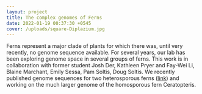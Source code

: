 ```yaml
---
layout: project
title: The complex genomes of Ferns
date: 2022-01-19 00:37:30 +0545
cover: /uploads/square-Diplazium.jpg
---
```


Ferns represent a major clade of plants for which there was, until very recently, no genome sequence available. For several years, our lab has been exploring genome space in several groups of ferns. This work is in collaboration with former student Josh Der, Kathleen Pryer and Fay-Wei Li, Blaine Marchant, Emily Sessa, Pam Soltis, Doug Soltis. We recently published genome sequences for two heterosporous ferns ([link](https://www.nature.com/articles/s41477-018-0188-8)) and working on the much larger genome of the homosporous fern Ceratopteris.
